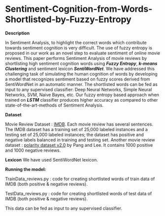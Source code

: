 # Sentiment-Cognition-from-Words-Shortlisted-by-Fuzzy-Entropy

**Description**

In Sentiment Analysis, to highlight the correct words which contribute towards sentiment cognition is very difficult. The use of fuzzy entropy is proposed in our work as an novel step to evaluate sentiment of online movie reviews. This paper performs Sentiment Analysis of movie reviews by shortlisting high sentiment cognition words using **_Fuzzy Entropy_**, **_k-means Clustering_** and sentiment lexicon **_SentiWordNet_**. We have addressed this challenging task of simulating the human cognition of words by developing a model that recognizes sentiment based on fuzzy scores derived from SentiWordNet in an automatic manner. The shortlisted words can be fed as input to any supervised classifier: Deep Neural Networks, Simple Neural Networks, SVM, Naive Bayes, etc. Our fuzzy entropy based approach when trained on **_LSTM_** classifier produces higher accuracy as compared to other state-of-the-art-methods of Sentiment Analysis.

**Dataset**

Movie Review Dataset : [IMDB](https://www.kaggle.com/iarunava/imdb-movie-reviews-dataset). Each movie review has several sentences. The IMDB dataset has a training set of 25,000 labeled instances and a testing set of 25,000 labeled instances; the dataset has positive and negative labels balanced in training and testing set. Another movie review dataset : [polarity dataset v2.0](http://www.cs.cornell.edu/people/pabo/movie-review-data/) by Pang and Lee. It contains 1000 positive and 1000 negative reviews.

**Lexicon**
We have used SentiWordNet lexicon.

**Running the model:**

TrainData_reviews.py : code for creating shortlisted words of train data of IMDB (both positive & negative reviews).

TestData_reviews.py : code for creating shortlisted words of test data of IMDB (both positive & negative reviews).

This data can be fed as input to any supervised classifier. 
